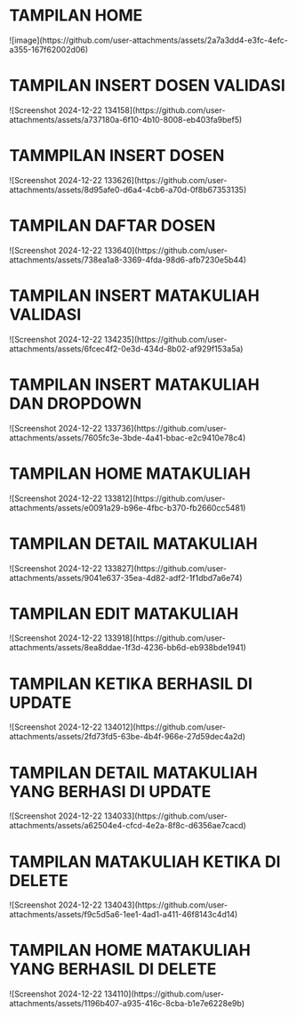 <h1>TAMPILAN HOME</h1>
![image](https://github.com/user-attachments/assets/2a7a3dd4-e3fc-4efc-a355-167f62002d06)

<h1>TAMPILAN INSERT DOSEN VALIDASI</h1>
![Screenshot 2024-12-22 134158](https://github.com/user-attachments/assets/a737180a-6f10-4b10-8008-eb403fa9bef5)

<h1>TAMMPILAN INSERT DOSEN</h1>
![Screenshot 2024-12-22 133626](https://github.com/user-attachments/assets/8d95afe0-d6a4-4cb6-a70d-0f8b67353135)

<h1>TAMPILAN DAFTAR DOSEN</h1>
![Screenshot 2024-12-22 133640](https://github.com/user-attachments/assets/738ea1a8-3369-4fda-98d6-afb7230e5b44)

<h1>TAMPILAN INSERT MATAKULIAH VALIDASI</h1>
![Screenshot 2024-12-22 134235](https://github.com/user-attachments/assets/6fcec4f2-0e3d-434d-8b02-af929f153a5a)

<h1>TAMPILAN INSERT MATAKULIAH DAN DROPDOWN</h1>
![Screenshot 2024-12-22 133736](https://github.com/user-attachments/assets/7605fc3e-3bde-4a41-bbac-e2c9410e78c4)

<h1>TAMPILAN HOME MATAKULIAH</h1>
![Screenshot 2024-12-22 133812](https://github.com/user-attachments/assets/e0091a29-b96e-4fbc-b370-fb2660cc5481)

<h1>TAMPILAN DETAIL MATAKULIAH</h1>
![Screenshot 2024-12-22 133827](https://github.com/user-attachments/assets/9041e637-35ea-4d82-adf2-1f1dbd7a6e74)

<h1>TAMPILAN EDIT MATAKULIAH</h1>
![Screenshot 2024-12-22 133918](https://github.com/user-attachments/assets/8ea8ddae-1f3d-4236-bb6d-eb938bde1941)

<h1>TAMPILAN KETIKA BERHASIL DI UPDATE</h1>
![Screenshot 2024-12-22 134012](https://github.com/user-attachments/assets/2fd73fd5-63be-4b4f-966e-27d59dec4a2d)

<h1>TAMPILAN DETAIL MATAKULIAH YANG BERHASI DI UPDATE</h1>
![Screenshot 2024-12-22 134033](https://github.com/user-attachments/assets/a62504e4-cfcd-4e2a-8f8c-d6356ae7cacd)

<h1>TAMPILAN MATAKULIAH KETIKA DI DELETE</h1>
![Screenshot 2024-12-22 134043](https://github.com/user-attachments/assets/f9c5d5a6-1ee1-4ad1-a411-46f8143c4d14)

<h1>TAMPILAN HOME MATAKULIAH YANG BERHASIL DI DELETE</h1>
![Screenshot 2024-12-22 134110](https://github.com/user-attachments/assets/1196b407-a935-416c-8cba-b1e7e6228e9b)
